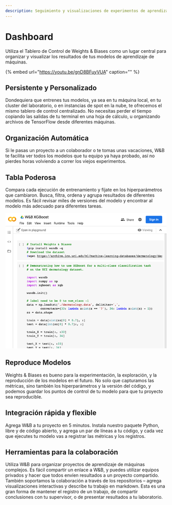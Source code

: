 ```yaml
---
description: Seguimiento y visualizaciones de experimentos de aprendizaje de máquinas
---
```


# Dashboard

Utiliza el Tablero de Control de Weights & Biases como un lugar central para organizar y visualizar los resultados de tus modelos de aprendizaje de máquinas.

{% embed url="https://youtu.be/gnD8BFuyVUA" caption="" %}

## Persistente y Personalizado

Dondequiera que entrenes tus modelos, ya sea en tu máquina local, en tu cluster del laboratorio, o en instancias de spot en la nube, te ofrecemos el mismo tablero de control centralizado. No necesitas perder el tiempo copiando las salidas de tu terminal en una hoja de cálculo, u organizando archivos de TensorFlow desde diferentes máquinas.

## Organización Automática

Si le pasas un proyecto a un colaborador o te tomas unas vacaciones, W&B te facilita ver todos los modelos que tu equipo ya haya probado, así no pierdes horas volviendo a correr los viejos experimentos.

## Tabla Poderosa

 Compara cada ejecución de entrenamiento y fíjate en los hiperparámetros que cambiaron. Busca, filtra, ordena y agrupa resultados de diferentes modelos. Es fácil revisar miles de versiones del modelo y encontrar al modelo más adecuado para diferentes tareas. 

![](../.gitbook/assets/image%20%2819%29.png)

##  Reproduce Modelos

 Weights & Biases es bueno para la experimentación, la exploración, y la reproducción de los modelos en el futuro. No solo que capturamos las métricas, sino también los hiperparámetros y la versión del código, y podemos guardar los puntos de control de tu modelo para que tu proyecto sea reproducible.

## Integración rápida y flexible

Agrega W&B a tu proyecto en 5 minutos. Instala nuestro paquete Python, libre y de código abierto, y agrega un par de líneas a tu código, y cada vez que ejecutes tu modelo vas a registrar las métricas y los registros.

## Herramientas para la colaboración

Utiliza W&B para organizar proyectos de aprendizaje de máquinas complejos. Es fácil compartir un enlace a W&B, y puedes utilizar equipos privados y hacer que todos envíen resultados a un proyecto compartido. También soportamos la colaboración a través de los repositorios – agrega visualizaciones interactivas y describe tu trabajo en markdown. Esta es una gran forma de mantener el registro de un trabajo, de compartir conclusiones con tu supervisor, o de presentar resultados a tu laboratorio.

